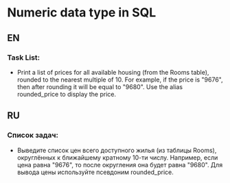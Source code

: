 # Numeric data type in SQL

## EN

### Task List:

- Print a list of prices for all available housing (from the Rooms table), rounded to the nearest multiple of 10. For example, if the price is "9676", then after rounding it will be equal to "9680". Use the alias rounded_price to display the price.

## RU

### Список задач:

- Выведите список цен всего доступного жилья (из таблицы Rooms), округлённых к ближайшему кратному 10-ти числу. Например, если цена равна "9676", то после округления она будет равна "9680". Для вывода цены используйте псевдоним rounded_price.
